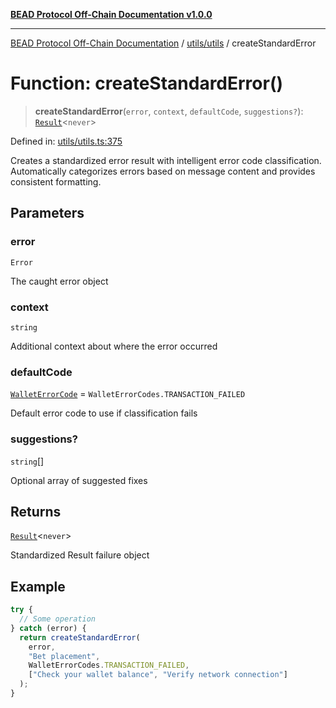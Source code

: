 [**BEAD Protocol Off-Chain Documentation v1.0.0**](../../../README.md)

***

[BEAD Protocol Off-Chain Documentation](../../../modules.md) / [utils/utils](../README.md) / createStandardError

# Function: createStandardError()

> **createStandardError**(`error`, `context`, `defaultCode`, `suggestions?`): [`Result`](../../cstypes/type-aliases/Result.md)\<`never`\>

Defined in: [utils/utils.ts:375](https://github.com/cmorgado/Bead-Cardano/blob/24017eb600ede1b71f111ffff6b54d88eb612b06/Aiken/bead/off-chain/utils/utils.ts#L375)

Creates a standardized error result with intelligent error code classification.
Automatically categorizes errors based on message content and provides consistent formatting.

## Parameters

### error

`Error`

The caught error object

### context

`string`

Additional context about where the error occurred

### defaultCode

[`WalletErrorCode`](../../cstypes/type-aliases/WalletErrorCode.md) = `WalletErrorCodes.TRANSACTION_FAILED`

Default error code to use if classification fails

### suggestions?

`string`[]

Optional array of suggested fixes

## Returns

[`Result`](../../cstypes/type-aliases/Result.md)\<`never`\>

Standardized Result failure object

## Example

```typescript
try {
  // Some operation
} catch (error) {
  return createStandardError(
    error,
    "Bet placement",
    WalletErrorCodes.TRANSACTION_FAILED,
    ["Check your wallet balance", "Verify network connection"]
  );
}
```
